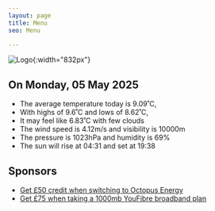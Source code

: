 ```yaml
---
layout: page
title: Menu
seo: Menu

---
```


![Logo](/images/logo.jpg){:width="832px"}

<!-- weather_marker starts -->
## On Monday, 05 May 2025

- The average temperature today is 9.09˚C,
- With highs of 9.6˚C and lows of 8.62˚C,
- It may feel like 6.83˚C with few clouds
- The wind speed is 4.12m/s and visibility is 10000m
- The pressure is 1023hPa and humidity is 69%
- The sun will rise at 04:31 and set at 19:38

<!-- weather_marker ends -->

## Sponsors

- [Get £50 credit when switching to Octopus Energy](https://bit.ly/3oD1nnS)
- [Get £75 when taking a 1000mb YouFibre broadband plan](https://aklam.io/91zWhU?)
